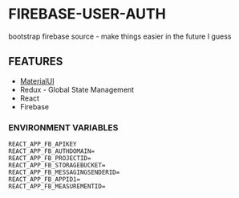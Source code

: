 # FIREBASE-USER-AUTH
bootstrap firebase source - make things easier in the future I guess

## FEATURES
 - [MaterialUI](https://mui.com/material-ui/getting-started/usage/)
 - Redux - Global State Management
 - React
 - Firebase

### ENVIRONMENT VARIABLES
```
REACT_APP_FB_APIKEY
REACT_APP_FB_AUTHDOMAIN=
REACT_APP_FB_PROJECTID=
REACT_APP_FB_STORAGEBUCKET=
REACT_APP_FB_MESSAGINGSENDERID=
REACT_APP_FB_APPID1=
REACT_APP_FB_MEASUREMENTID=
```




